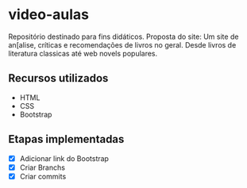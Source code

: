 # video-aulas
Repositório destinado para fins didáticos.
Proposta do site:
Um site de an[alise, críticas e recomendações de livros no geral. Desde livros de literatura classicas até web novels populares. 
## Recursos utilizados
- HTML
- CSS
- Bootstrap
## Etapas implementadas
- [x] Adicionar link do Bootstrap
- [x] Criar Branchs
- [x] Criar commits
